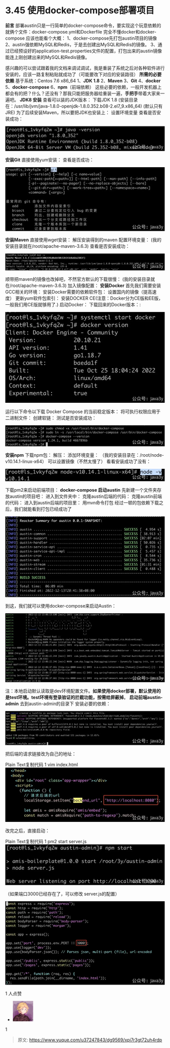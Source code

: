 # 3.45 使用docker-compose部署项目

**前言**
部署austin只是一行简单的docker-compose命令，要实现这个玩意依赖的就俩个文件：docker-compose.yml和Dockerfile
完全不懂docker和docker-compose 应该也能看个大概：
1、docker-compose先打包austin项目的镜像
2、austin强依赖MySQL和Redis，于是去创建出MySQL和Redis的镜像。
3、通过已经预设好的application-test.properties文件的配置，打包出来的austin镜像能连上刚创建出来的MySQL和Redis镜像。

感兴趣的可以尝试跟着我的文档来调试调试，我是重装了系统之后对各种软件进行安装的，应该一路复制粘贴就成功了（可能要改下对应的安装路径）
**所需的必要依赖**
基于系统：Centos 7.6 x86_64
1、**JDK 1.8**
2、**Maven**
3、**Git**
4、**docker**
5、**docker-compose**
6、**npm**（前端依赖）
这些必要的依赖，一般开发机器上都会有的把？什么？还没有？那我只能把服务器给重装一遍，**手把手**带着大家来一遍吧。
**JDK8 安装**
查看可以装的JDK版本：
下载JDK 1.8
(安装目录在：/usr/lib/jvm/java-1.8.0-openjdk-1.8.0.352.b08-2.el7_9.x86_64)
(默认只有JRE)
为了后续安装Maven，所以要把JDK也安装上：
设置环境变量
查看是否安装成功：

![1671091275812-d54d8d33-d11a-473c-880f-60feaad7b86b.jpeg](./img/mIwaj69jdyWM0edA/1671091275812-d54d8d33-d11a-473c-880f-60feaad7b86b-861109.webp)

**安装Git**
直接使用yum安装：
查看是否成功：

![1671091275700-cdb6ceee-eb53-45a5-8771-39a6b314f01b.jpeg](./img/mIwaj69jdyWM0edA/1671091275700-cdb6ceee-eb53-45a5-8771-39a6b314f01b-549203.webp)

**安装Maven**
直接使用wget安装：
解压安装得到的maven
配置环境变量：
(我的安装目录就在/root/apache-maven-3.6.3)
查看是否安装成功：

![1671091275841-8c889095-c060-4244-9cd1-1b03de1a9995.jpeg](./img/mIwaj69jdyWM0edA/1671091275841-8c889095-c060-4244-9cd1-1b03de1a9995-166412.webp)

顺带把maven的镜像也改掉吧，不然官方默认的下载很慢：
(我的安装目录就在/root/apache-maven-3.6.3)
加入镜像配置：
**安装Docker**
首先我们需要安装GCC相关的环境：
安装Docker需要的依赖软件包：
设置国内的镜像（提高速度）
更新yum软件包索引：
安装DOCKER CE(注意：Docker分为CE版和EE版，一般我们用CE版就够用了.)
启动Docker：
下载回来的Docker版本：:

![1671091275689-8292f9d9-6b4e-4203-9bd8-ce1cd4d6fc8c.jpeg](./img/mIwaj69jdyWM0edA/1671091275689-8292f9d9-6b4e-4203-9bd8-ce1cd4d6fc8c-057762.webp)

运行以下命令以下载 Docker Compose 的当前稳定版本：
将可执行权限应用于二进制文件：
创建软链：
测试是否安装成功：

![1671091275833-2b6f4e7a-61df-441a-9f6f-2db058a10863.jpeg](./img/mIwaj69jdyWM0edA/1671091275833-2b6f4e7a-61df-441a-9f6f-2db058a10863-345631.webp)

**安装npm**
下载npm包：
解压：
添加环境变量：
（我的安装目录在：/root/node-v10.14.1-linux-x64）
可以设置镜像（不然太慢了）
看看安装成功了没有：

![1671091276279-a2351ccc-1f26-4667-aa41-3a362a0aaa70.jpeg](./img/mIwaj69jdyWM0edA/1671091276279-a2351ccc-1f26-4667-aa41-3a362a0aaa70-513440.webp)

下载pm2来启动前端项目：
**docker-compose 启动austin**
先新建一个文件夹存放austin的项目吧：
进入到文件夹中：
克隆austin后端的代码：
克隆austin前端的代码：
进入到austin后端的项目里：
用mvn命令打包
经过一顿的包依赖下载之后，我们就能看到打包已经成功了

![1671091276088-c45cdac5-8010-4f18-9e9a-585722de1305.jpeg](./img/mIwaj69jdyWM0edA/1671091276088-c45cdac5-8010-4f18-9e9a-585722de1305-711611.webp)

到这，我们就可以使用docker-compose来启动Austin：

![1671091276325-c89fbe29-2aa1-4a3f-9800-b4823149f7bd.jpeg](./img/mIwaj69jdyWM0edA/1671091276325-c89fbe29-2aa1-4a3f-9800-b4823149f7bd-764102.webp)

注：本地启动默认读取是dev环境配置文件。**如果使用docker部署，默认使用的是test环境。test环境有登录验证的拦截功能，按需给屏蔽掉**。
**启动前端austin-admin**
去到austin-admin的目录下
安装必要的依赖：

![1671091276242-fd330df6-2b53-4879-ab4f-0098cbaedfec.jpeg](./img/mIwaj69jdyWM0edA/1671091276242-fd330df6-2b53-4879-ab4f-0098cbaedfec-217665.webp)

把后端的请求链接改为自己的地址：

Plain Text复制代码
1
vim index.html
![1671091276383-21518cdc-eae7-40ba-a6fd-60d7bc967384.jpeg](./img/mIwaj69jdyWM0edA/1671091276383-21518cdc-eae7-40ba-a6fd-60d7bc967384-529047.webp)

改完之后，直接启动：

Plain Text复制代码
1
pm2 start server.js
![1671091276593-92b3cb86-3497-4e89-bf87-66622c3f2010.jpeg](./img/mIwaj69jdyWM0edA/1671091276593-92b3cb86-3497-4e89-bf87-66622c3f2010-953444.webp)

（如果端口3000已经存在了，可以修改 server.js的配置）

![1671091276550-4b26a46e-858c-41a5-b423-97da763bdaf9.jpeg](./img/mIwaj69jdyWM0edA/1671091276550-4b26a46e-858c-41a5-b423-97da763bdaf9-484182.webp)

1 人点赞

- ![8d183851-7f59-4bae-8ffc-501e3af8560b.png](./img/mIwaj69jdyWM0edA/8d183851-7f59-4bae-8ffc-501e3af8560b-275688.png)

1

 


> 原文: <https://www.yuque.com/u37247843/dg9569/xpi7r3gt72uh4rdp>